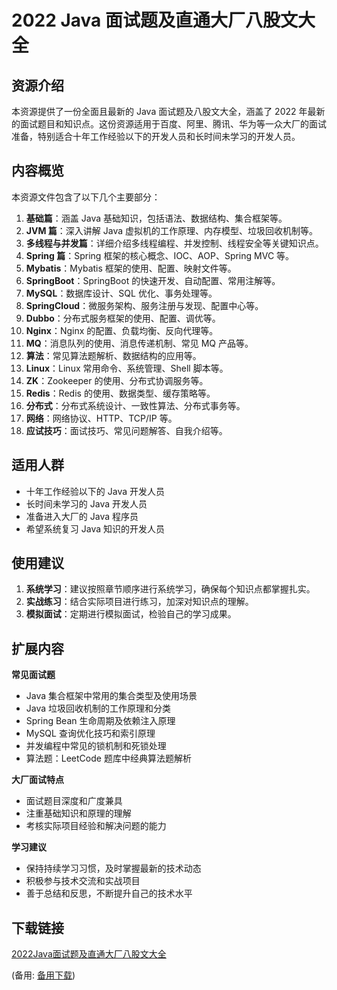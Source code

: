  # 2022 Java 面试题及直通大厂八股文大全

 ## 资源介绍

 本资源提供了一份全面且最新的 Java 面试题及八股文大全，涵盖了 2022 年最新的面试题目和知识点。这份资源适用于百度、阿里、腾讯、华为等一众大厂的面试准备，特别适合十年工作经验以下的开发人员和长时间未学习的开发人员。

 ## 内容概览

 本资源文件包含了以下几个主要部分：

 1. **基础篇**：涵盖 Java 基础知识，包括语法、数据结构、集合框架等。
 2. **JVM 篇**：深入讲解 Java 虚拟机的工作原理、内存模型、垃圾回收机制等。
 3. **多线程与并发篇**：详细介绍多线程编程、并发控制、线程安全等关键知识点。
 4. **Spring 篇**：Spring 框架的核心概念、IOC、AOP、Spring MVC 等。
 5. **Mybatis**：Mybatis 框架的使用、配置、映射文件等。
 6. **SpringBoot**：SpringBoot 的快速开发、自动配置、常用注解等。
 7. **MySQL**：数据库设计、SQL 优化、事务处理等。
 8. **SpringCloud**：微服务架构、服务注册与发现、配置中心等。
 9. **Dubbo**：分布式服务框架的使用、配置、调优等。
 10. **Nginx**：Nginx 的配置、负载均衡、反向代理等。
 11. **MQ**：消息队列的使用、消息传递机制、常见 MQ 产品等。
 12. **算法**：常见算法题解析、数据结构的应用等。
 13. **Linux**：Linux 常用命令、系统管理、Shell 脚本等。
 14. **ZK**：Zookeeper 的使用、分布式协调服务等。
 15. **Redis**：Redis 的使用、数据类型、缓存策略等。
 16. **分布式**：分布式系统设计、一致性算法、分布式事务等。
 17. **网络**：网络协议、HTTP、TCP/IP 等。
 18. **应试技巧**：面试技巧、常见问题解答、自我介绍等。

 ## 适用人群

 - 十年工作经验以下的 Java 开发人员
 - 长时间未学习的 Java 开发人员
 - 准备进入大厂的 Java 程序员
 - 希望系统复习 Java 知识的开发人员

 ## 使用建议

 1. **系统学习**：建议按照章节顺序进行系统学习，确保每个知识点都掌握扎实。
 2. **实战练习**：结合实际项目进行练习，加深对知识点的理解。
 3. **模拟面试**：定期进行模拟面试，检验自己的学习成果。

 ## 扩展内容

 **常见面试题**

 * Java 集合框架中常用的集合类型及使用场景
 * Java 垃圾回收机制的工作原理和分类
 * Spring Bean 生命周期及依赖注入原理
 * MySQL 查询优化技巧和索引原理
 * 并发编程中常见的锁机制和死锁处理
 * 算法题：LeetCode 题库中经典算法题解析

 **大厂面试特点**

 * 面试题目深度和广度兼具
 * 注重基础知识和原理的理解
 * 考核实际项目经验和解决问题的能力

 **学习建议**

 * 保持持续学习习惯，及时掌握最新的技术动态
 * 积极参与技术交流和实战项目
 * 善于总结和反思，不断提升自己的技术水平

 ## 下载链接
 [2022Java面试题及直通大厂八股文大全](https://pan.quark.cn/s/18936320db13) 

 (备用: [备用下载](https://pan.baidu.com/s/1RaORAbMGH5HElaG2mtB1mQ?pwd=1234))
